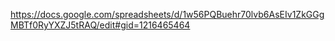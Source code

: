 https://docs.google.com/spreadsheets/d/1w56PQBuehr70lvb6AsEIv1ZkGGgMBTf0RyYXZJ5tRAQ/edit#gid=1216465464